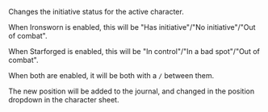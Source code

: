 Changes the initiative status for the active character.

When Ironsworn is enabled, this will be "Has initiative"/"No initiative"/"Out of combat".

When Starforged is enabled, this will be "In control"/"In a bad spot"/"Out of combat".

When both are enabled, it will be both with a `/` between them.

The new position will be added to the journal, and changed in the position dropdown in the character sheet.